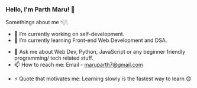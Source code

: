 ### Hello, I'm Parth Maru! 👋

Somethings about me 👇🏼

- 🔭 I’m currently working on self-development.
- 🌱 I’m currently learning Front-end Web Development and DSA.
<!-- - 👯 I’m looking to collaborate on ... -->
<!-- - 🤔 I’m looking for help with ... -->
- 💬 Ask me about Web Dev, Python, JavaScript or any beginner friendly programming/ tech related stuff.
- 📫 How to reach me: Email - maruparth7@gmail.com
<!-- - 😄 Pronouns: He -->
- ⚡ Quote that motivates me: Learning slowly is the fastest way to learn 😊
